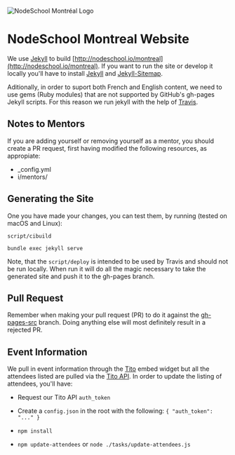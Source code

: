 ![NodeSchool Montréal Logo](http://nodeschool.io/montreal/i/NodeSchoolMTL.svg)

# NodeSchool Montreal Website

We use [Jekyll](https://jekyllrb.com/) to build [http://nodeschool.io/montreal](http://nodeschool.io/montreal). If you want to run the site or develop it locally you'll have to install [Jekyll](https://github.com/jekyll/jekyll) and [Jekyll-Sitemap](https://github.com/jekyll/jekyll-sitemap).

Aditionally, in order to suport both French and English
content, we need to use gems (Ruby modules) that are not
supported by GitHub's gh-pages Jekyll scripts. For this
reason we run jekyll with the help of [Travis](https://travis-ci.com/).

Notes to Mentors
----------------

If you are adding yourself or removing yourself as a 
mentor, you should create a PR request, first having modified
the following resources, as appropiate:

   - _config.yml
   - i/mentors/

Generating the Site
-------------------

One you have made your changes, you can test them, by
running (tested on macOS and Linux):

`script/cibuild`

`bundle exec jekyll serve`

Note, that the `script/deploy` is intended to be used
by Travis and should not be run locally. When run it
will do all the magic necessary to take the generated
site and push it to the gh-pages branch.

Pull Request
------------

Remember when making your pull request (PR) to do it against
the [gh-pages-src](https://github.com/nodeschool/montreal/tree/gh-pages-src) branch. Doing anything else will most definitely
result in a rejected PR.

Event Information
-----------------

We pull in event information through the [Tito](http://tito.io) embed widget but all the attendees listed are pulled via the [Tito API](http://api.tito.io). In order to update the listing of attendees, you'll have:

- Request our Tito API `auth_token`

- Create a `config.json` in the root with the following: `{ "auth_token": "..." }`

- `npm install`

- `npm update-attendees` or `node ./tasks/update-attendees.js`
